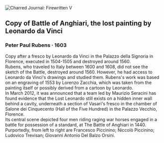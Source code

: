 <div class="artwork-of-the-day">
  <div class="container">
    <div class="img-wrapper">
      <img
        src="https://uploads4.wikiart.org/00181/images/peter-paul-rubens/peter-paul-ruben-s-copy-of-the-lost-battle-of-anghiari-1.jpg!Large.jpg"
        alt="Charred Journal: Firewritten V" />
    </div>
    <div class="artwork-detail">
      <div class="artwork-origin"> 
        <h2 class="artwork-name">Copy of Battle of Anghiari, the lost painting by Leonardo da Vinci</h2>
        <h3 class="artist">
          Peter Paul Rubens
                    ·  1603
        </h3>
      </div>
      <p class="description">
        <span class="artwork-description-text ng-binding" ng-bind-html="viewModel.ArtworkOfTheDay.Description | unsafe">Copy after a fresco by Leonardo da Vinci in the Palazzo della Signoria in Florence, executed in 1504-1505 and destroyed around 1560. <br>Rubens, who traveled to Italy between 1600 and 1608, did not see the sketch of the Battle, destroyed around 1560. However, he had access to Leonardo da Vinci's drawings and studied them. Rubens's work was based on an engraving of 1553 by Lorenzo Zacchia, which was taken from the painting itself or possibly derived from a cartoon by Leonardo. <br>In March 2012, it was announced that a team led by Maurizio Seracini has found evidence that the Lost Leonardo still exists on a hidden inner wall behind a cavity, underneath a section of Vasari's fresco in the chamber of Salone dei Cinquecento (Hall of the Five Hundred) in the Palazzo Vecchio, Florence. <br>Its central scene depicted four men riding raging war horses engaged in a battle for possession of a standard, at The Battle of Anghiari in 1440. Purportedly, from left to right are Francesco Piccinino; Niccolò Piccinino; Ludovico Trevisan; Giovanni Antonio Del Balzo Orsini.</span>
                        <div class="text-shadow-container" ng-show="showShadow" style=""></div>
      </p>
    </div>
  </div>

</div>
